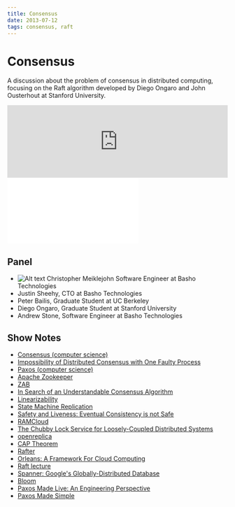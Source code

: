 ```yaml
---
title: Consensus
date: 2013-07-12
tags: consensus, raft
---
```


# Consensus

A discussion about the problem of consensus in distributed computing,
focusing on the Raft algorithm developed by Diego Ongaro and John
Ousterhout at Stanford University.

<iframe width="100%" height="166" scrolling="no" frameborder="no" src="https://w.soundcloud.com/player/?url=https%3A//api.soundcloud.com/tracks/100811088&amp;color=2489a5&amp;auto_play=false&amp;theme_color=f0f0f0&amp;sharing=true "></iframe>

<iframe class="youtube-player" src="//www.youtube.com/embed/C8LrUZBxfdw?showinfo=0&amp;color=ffffff&amp;rel=0" frameborder="0" allowfullscreen="allowfullscreen"></iframe>

## Panel

* ![Alt text](/images/chris-headshot.png) 
  Christopher Meiklejohn
  Software Engineer at Basho Technologies
  [<i class="icon-social-twitter"></i>](http://twitter.com/cmeik)
* Justin Sheehy, CTO at Basho Technologies
  [<i class="icon-social-twitter"></i>](http://twitter.com/justinsheehy)
* Peter Bailis, Graduate Student at UC Berkeley
  [<i class="icon-social-twitter"></i>](http://twitter.com/pbailis)
* Diego Ongaro, Graduate Student at Stanford University
  [<i class="icon-social-twitter"></i>](http://twitter.com/ongardie)
* Andrew Stone, Software Engineer at Basho Technologies
  [<i class="icon-social-twitter"></i>](http://twitter.com/andrew_j_stone)

## Show Notes

* [Consensus (computer science)](http://en.wikipedia.org/wiki/Consensus_(computer_science))
* [Impossibility of Distributed Consensus with One Faulty Process](http://cs-www.cs.yale.edu/homes/arvind/cs425/doc/fischer.pdf)
* [Paxos (computer science)](http://en.wikipedia.org/wiki/Paxos_(computer_science))
* [Apache Zookeeper](http://zookeeper.apache.org)
* [ZAB](http://zookeeper.apache.org/doc/r3.2.2/zookeeperInternals.html)
* [In Search of an Understandable Consensus Algorithm](https://ramcloud.stanford.edu/wiki/download/attachments/11370504/raft.pdf)
* [Linearizability](https://en.wikipedia.org/wiki/Linearizability)
* [State Machine Replication](http://en.wikipedia.org/wiki/State_machine_replication)
* [Safety and Liveness: Eventual Consistency is not Safe](http://www.bailis.org/blog/safety-and-liveness-eventual-consistency-is-not-safe/)
* [RAMCloud](https://ramcloud.stanford.edu)
* [The Chubby Lock Service for Loosely-Coupled Distributed Systems](http://research.google.com/archive/chubby.html)
* [openreplica](http://openreplica.org)
* [CAP Theorem](http://en.wikipedia.org/wiki/CAP_theorem)
* [Rafter](https://github.com/andrewjstone/rafter)
* [Orleans: A Framework For Cloud Computing](http://research.microsoft.com/en-us/projects/orleans)
* [Raft lecture](http://www.youtube.com/watch?v=YbZ3zDzDnrw)
* [Spanner: Google's Globally-Distributed Database](http://research.google.com/archive/spanner.html)
* [Bloom](http://www.bloom-lang.net)
* [Paxos Made Live: An Engineering Perspective](http://dl.acm.org/citation.cfm?id=1281103)
* [Paxos Made Simple](http://www.cs.utexas.edu/users/lorenzo/corsi/cs380d/past/03F/notes/paxos-simple.pdf)
